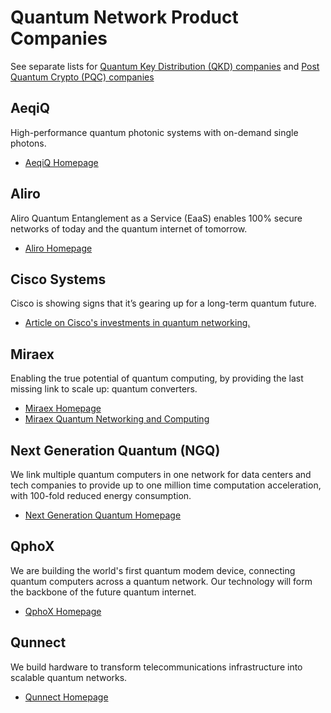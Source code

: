 # Quantum Network Product Companies

See separate lists for
[Quantum Key Distribution (QKD) companies](quantum-key-distribution-qkd-product-companies.md)
and
[Post Quantum Crypto (PQC) companies](quantum-key-distribution-pqc-product-companies.md)

## AeqiQ

High-performance quantum photonic systems with on-demand single photons.

* [AeqiQ Homepage](https://www.aegiq.com/)

## Aliro

Aliro Quantum Entanglement as a Service (EaaS) enables 100% secure networks of today and the quantum internet of tomorrow.

* [Aliro Homepage](https://www.aliroquantum.com/)

## Cisco Systems

Cisco is showing signs that it’s gearing up for a long-term quantum future.

* [Article on Cisco's investments in quantum networking.](https://thequantumdaily.com/2021/02/11/cisco-showing-signs-that-its-gearing-up-for-a-long-term-quantum-future/)

## Miraex

Enabling the true potential of quantum computing, by providing the last missing link to scale up:
quantum converters.

* [Miraex Homepage](https://www.miraex.com/)
* [Miraex Quantum Networking and Computing](https://www.miraex.com/applications/quantum-networking-computing)

## Next Generation Quantum (NGQ)

We link multiple quantum computers in one network for data centers and tech companies to provide up
to one million time computation acceleration, with 100-fold reduced energy consumption. 

* [Next Generation Quantum Homepage](https://www.ngq.io/)

## QphoX

We are building the world's first quantum modem device, connecting quantum computers across a
quantum network. Our technology will form the backbone of the future quantum internet.

* [QphoX Homepage](https://www.qphox.eu/)

## Qunnect

We build hardware to transform telecommunications infrastructure into scalable quantum networks.

* [Qunnect Homepage](https://int.quconn.com/)

